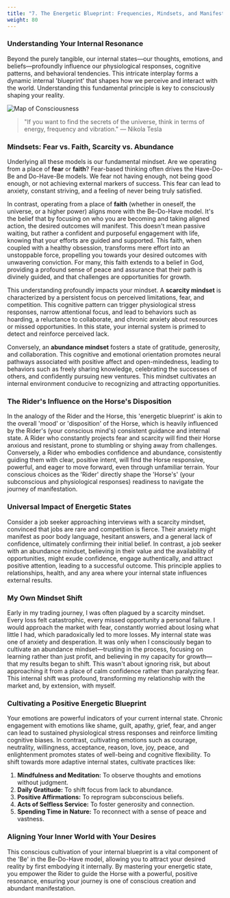 ```yaml
---
title: "7. The Energetic Blueprint: Frequencies, Mindsets, and Manifestation"
weight: 80
---
```


### Understanding Your Internal Resonance

Beyond the purely tangible, our internal states—our thoughts, emotions, and beliefs—profoundly influence our physiological responses, cognitive patterns, and behavioral tendencies. This intricate interplay forms a dynamic internal 'blueprint' that shapes how we perceive and interact with the world. Understanding this fundamental principle is key to consciously shaping your reality.


![Map of Consciousness](/notes/images/map-of-consciousness.png)

> "If you want to find the secrets of the universe, think in terms of energy, frequency and vibration."
> — Nikola Tesla

### Mindsets: Fear vs. Faith, Scarcity vs. Abundance

Underlying all these models is our fundamental mindset. Are we operating from a place of **fear** or **faith**? Fear-based thinking often drives the Have-Do-Be and Do-Have-Be models. We fear not having enough, not being good enough, or not achieving external markers of success. This fear can lead to anxiety, constant striving, and a feeling of never being truly satisfied.

In contrast, operating from a place of **faith** (whether in oneself, the universe, or a higher power) aligns more with the Be-Do-Have model. It's the belief that by focusing on who you are becoming and taking aligned action, the desired outcomes will manifest. This doesn't mean passive waiting, but rather a confident and purposeful engagement with life, knowing that your efforts are guided and supported. This faith, when coupled with a healthy obsession, transforms mere effort into an unstoppable force, propelling you towards your desired outcomes with unwavering conviction. For many, this faith extends to a belief in God, providing a profound sense of peace and assurance that their path is divinely guided, and that challenges are opportunities for growth.

This understanding profoundly impacts your mindset. A **scarcity mindset** is characterized by a persistent focus on perceived limitations, fear, and competition. This cognitive pattern can trigger physiological stress responses, narrow attentional focus, and lead to behaviors such as hoarding, a reluctance to collaborate, and chronic anxiety about resources or missed opportunities. In this state, your internal system is primed to detect and reinforce perceived lack.

Conversely, an **abundance mindset** fosters a state of gratitude, generosity, and collaboration. This cognitive and emotional orientation promotes neural pathways associated with positive affect and open-mindedness, leading to behaviors such as freely sharing knowledge, celebrating the successes of others, and confidently pursuing new ventures. This mindset cultivates an internal environment conducive to recognizing and attracting opportunities.

### The Rider's Influence on the Horse's Disposition

In the analogy of the Rider and the Horse, this 'energetic blueprint' is akin to the overall 'mood' or 'disposition' of the Horse, which is heavily influenced by the Rider's (your conscious mind's) consistent guidance and internal state. A Rider who constantly projects fear and scarcity will find their Horse anxious and resistant, prone to stumbling or shying away from challenges. Conversely, a Rider who embodies confidence and abundance, consistently guiding them with clear, positive intent, will find the Horse responsive, powerful, and eager to move forward, even through unfamiliar terrain. Your conscious choices as the 'Rider' directly shape the 'Horse's' (your subconscious and physiological responses) readiness to navigate the journey of manifestation.

### Universal Impact of Energetic States

Consider a job seeker approaching interviews with a scarcity mindset, convinced that jobs are rare and competition is fierce. Their anxiety might manifest as poor body language, hesitant answers, and a general lack of confidence, ultimately confirming their initial belief. In contrast, a job seeker with an abundance mindset, believing in their value and the availability of opportunities, might exude confidence, engage authentically, and attract positive attention, leading to a successful outcome. This principle applies to relationships, health, and any area where your internal state influences external results.

### My Own Mindset Shift

Early in my trading journey, I was often plagued by a scarcity mindset. Every loss felt catastrophic, every missed opportunity a personal failure. I would approach the market with fear, constantly worried about losing what little I had, which paradoxically led to more losses. My internal state was one of anxiety and desperation. It was only when I consciously began to cultivate an abundance mindset—trusting in the process, focusing on learning rather than just profit, and believing in my capacity for growth—that my results began to shift. This wasn't about ignoring risk, but about approaching it from a place of calm confidence rather than paralyzing fear. This internal shift was profound, transforming my relationship with the market and, by extension, with myself.

### Cultivating a Positive Energetic Blueprint

Your emotions are powerful indicators of your current internal state. Chronic engagement with emotions like shame, guilt, apathy, grief, fear, and anger can lead to sustained physiological stress responses and reinforce limiting cognitive biases. In contrast, cultivating emotions such as courage, neutrality, willingness, acceptance, reason, love, joy, peace, and enlightenment promotes states of well-being and cognitive flexibility. To shift towards more adaptive internal states, cultivate practices like:

1.  **Mindfulness and Meditation:** To observe thoughts and emotions without judgment.
2.  **Daily Gratitude:** To shift focus from lack to abundance.
3.  **Positive Affirmations:** To reprogram subconscious beliefs.
4.  **Acts of Selfless Service:** To foster generosity and connection.
5.  **Spending Time in Nature:** To reconnect with a sense of peace and vastness.

### Aligning Your Inner World with Your Desires

This conscious cultivation of your internal blueprint is a vital component of the 'Be' in the Be-Do-Have model, allowing you to attract your desired reality by first embodying it internally. By mastering your energetic state, you empower the Rider to guide the Horse with a powerful, positive resonance, ensuring your journey is one of conscious creation and abundant manifestation.
